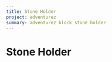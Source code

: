 ```yaml
---
title: Stone Holder
project: adventurez
summary: adventurez block stone holder
---
```

# Stone Holder